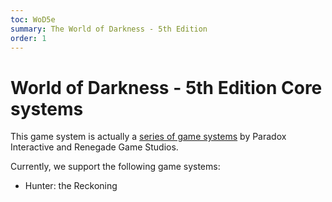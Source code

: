 ```yaml
---
toc: WoD5e
summary: The World of Darkness - 5th Edition
order: 1
---
```

# World of Darkness - 5th Edition Core systems

This game system is actually a [series of game systems](https://www.paradoxinteractive.com/games/world-of-darkness/products/tabletop-roleplaying) by Paradox Interactive and Renegade Game Studios.

Currently, we support the following game systems:
- Hunter: the Reckoning
